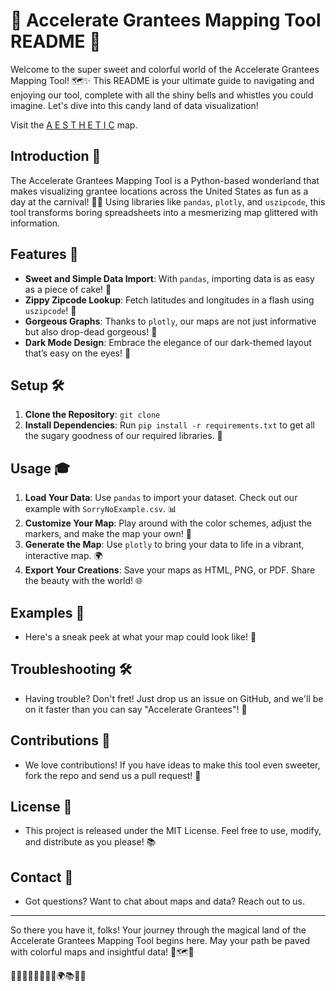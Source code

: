 # 🌟 Accelerate Grantees Mapping Tool README 🌟

Welcome to the super sweet and colorful world of the Accelerate Grantees Mapping Tool! 🗺️✨ This README is your ultimate guide to navigating and enjoying our tool, complete with all the shiny bells and whistles you could imagine. Let's dive into this candy land of data visualization!

Visit the [A E S T H E T I C](https://ja-godfrey.github.io/accelerate/) map.

## Introduction 🚀

The Accelerate Grantees Mapping Tool is a Python-based wonderland that makes visualizing grantee locations across the United States as fun as a day at the carnival! 🎡🍭 Using libraries like `pandas`, `plotly`, and `uszipcode`, this tool transforms boring spreadsheets into a mesmerizing map glittered with information.

## Features 🌈

- **Sweet and Simple Data Import**: With `pandas`, importing data is as easy as a piece of cake! 🍰
- **Zippy Zipcode Lookup**: Fetch latitudes and longitudes in a flash using `uszipcode`! 🚀
- **Gorgeous Graphs**: Thanks to `plotly`, our maps are not just informative but also drop-dead gorgeous! 🎨
- **Dark Mode Design**: Embrace the elegance of our dark-themed layout that’s easy on the eyes! 🌌

## Setup 🛠️

1. **Clone the Repository**: `git clone`
2. **Install Dependencies**: Run `pip install -r requirements.txt` to get all the sugary goodness of our required libraries. 🍬

## Usage 🎓

1. **Load Your Data**: Use `pandas` to import your dataset. Check out our example with `SorryNoExample.csv`. 📊
2. **Customize Your Map**: Play around with the color schemes, adjust the markers, and make the map your own! 🎨
3. **Generate the Map**: Use `plotly` to bring your data to life in a vibrant, interactive map. 🌍
4. **Export Your Creations**: Save your maps as HTML, PNG, or PDF. Share the beauty with the world! 🌐

## Examples 📸

- Here's a sneak peek at what your map could look like! 🌟

## Troubleshooting 🛠️

- Having trouble? Don't fret! Just drop us an issue on GitHub, and we'll be on it faster than you can say "Accelerate Grantees"! 🚀

## Contributions 🤝

- We love contributions! If you have ideas to make this tool even sweeter, fork the repo and send us a pull request! 🍭

## License 📜

- This project is released under the MIT License. Feel free to use, modify, and distribute as you please! 📚

## Contact 💌

- Got questions? Want to chat about maps and data? Reach out to us.

---

So there you have it, folks! Your journey through the magical land of the Accelerate Grantees Mapping Tool begins here. May your path be paved with colorful maps and insightful data! 🌟🗺️🎉

🐼🎈🌈🌟🚀🍬🍰🎨🌍📚💌🎉